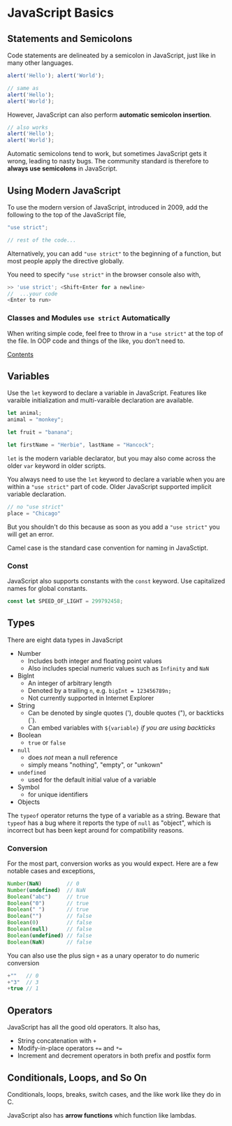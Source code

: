 # JavaScript Basics

## Statements and Semicolons

Code statements are delineated by a semicolon in JavaScript, just like in many other languages.

```js
alert('Hello'); alert('World');

// same as
alert('Hello');
alert('World');
```

However, JavaScript can also perform **automatic semicolon insertion**.

```js
// also works
alert('Hello');
alert('World');
```

Automatic semicolons tend to work, but sometimes JavaScript gets it wrong, leading to nasty bugs. The community standard is therefore to **always use semicolons** in JavaScript.

## Using Modern JavaScript

To use the modern version of JavaScript, introduced in 2009, add the following to the top of the JavaScript file,

```js
"use strict";

// rest of the code...
```

Alternatively, you can add `"use strict"` to the beginning of a function, but most people apply the directive globally.

You need to specify `"use strict"` in the browser console also with,

```js
>> 'use strict'; <Shift+Enter for a newline>
//  ...your code
<Enter to run>
```

### Classes and Modules `use strict` Automatically

When writing simple code, feel free to throw in a `"use strict"` at the top of the file. In OOP code and things of the like, you don't need to.

[Contents](_main_javascript_notes.md)

## Variables

Use the `let` keyword to declare a variable in JavaScript. Features like varaible initialization and multi-varaible declaration are available.

```js
let animal;
animal = "monkey";

let fruit = "banana";

let firstName = "Herbie", lastName = "Hancock";
```

`let` is the modern variable declarator, but you may also come across the older `var` keyword in older scripts.

You always need to use the `let` keyword to declare a variable when you are within a `"use strict"` part of code. Older JavaScript supported implicit variable declaration.

```js
// no "use strict"
place = "Chicago"
```

But you shouldn't do this because as soon as you add a `"use strict"` you will get an error.

Camel case is the standard case convention for naming in JavaSctipt.

### Const

JavaScript also supports constants with the `const` keyword. Use capitalized names for global constants.

```js
const let SPEED_OF_LIGHT = 299792458;
```

## Types

There are eight data types in JavaScript

- Number
  - Includes both integer and floating point values
  - Also includes special numeric values such as `Infinity` and `NaN`
- BigInt
  - An integer of arbitrary length
  - Denoted by a trailing `n`, e.g. `bigInt = 123456789n;`
  - Not currently supported in Internet Explorer
- String
  - Can be denoted by single quotes ('), double quotes ("), or backticks (`).
  - Can embed variables with `${variable}` *if you are using backticks*
- Boolean
  - `true` or `false`
- `null`
  - does *not* mean a null reference
  - simply means "nothing", "empty", or  "unkown"
- `undefined`
  - used for the default initial value of a variable
- Symbol
  - for unique identifiers
- Objects

The `typeof` operator returns the type of a variable as a string. Beware that `typeof` has a bug where it reports the type of `null` as "object", which is incorrect but has been kept around for compatibility reasons.

### Conversion

For the most part, conversion works as you would expect. Here are a few notable cases and exceptions,

```js
Number(NaN)        // 0
Number(undefined)  // NaN
Boolean("abc")     // true
Boolean("0")       // true
Boolean(" ")       // true
Boolean("")        // false
Boolean(0)         // false
Boolean(null)      // false
Boolean(undefined) // false
Boolean(NaN)       // false
```

You can also use the plus sign `+` as a unary operator to do numeric conversion

```js
+""   // 0
+"3"  // 3
+true // 1
```

## Operators

JavaScript has all the good old operators. It also has,

- String concatenation with `+`
- Modify-in-place operators `+=` and `*=`
- Increment and decrement operators in both prefix and postfix form

## Conditionals, Loops, and So On

Conditionals, loops, breaks, switch cases, and the like work like they do in C.

JavaScript also has **arrow functions** which function like lambdas.
